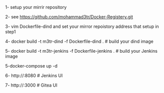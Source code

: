 1- setup your mirrir repository

2- see https://github.com/mohammad3tr/Docker-Registery.git

3- vim Dockerfile-dind and set your mirror repoistory address that setup in step1

  
4- docker build -t m3tr-dind -f Dockerfile-dind . # build your dind image

5- docker build -t m3tr-jenkins -f Dockerfile-jenkins . # build your Jenkins image

5-docker-compose up -d

6- http://<your url>:8080 # Jenkins UI

7- http://<your url>:3000 # Gitea UI
